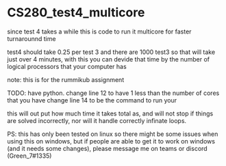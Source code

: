 # CS280_test4_multicore
 since test 4 takes a while this is code to run it multicore for faster turnarounnd time

test4 should take 0.25 per test 3 and there are 1000 test3 so that will take just over 4 minutes, with this you can devide that time by the number of logical processors that your computer has

note: this is for the rummikub assignment

TODO: have python.
change line 12 to have 1 less than the number of cores that you have
change line 14 to be the command to run your

this will out put how much time it takes total as, and will not stop if things are solved incorrectly, nor will it handle correctly infinate loops.

PS: this has only been tested on linux so there might be some issues when using this on windows, but if people are able to get it to work on windows (and it needs some changes), please message me on teams or discord (Green_7#1335)
